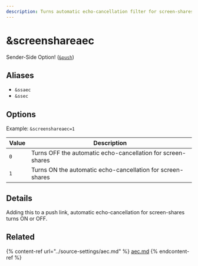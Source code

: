 ```yaml
---
description: Turns automatic echo-cancellation filter for screen-shares ON or OFF
---
```


# \&screenshareaec

Sender-Side Option! ([`&push`](../source-settings/push.md))

## Aliases

* `&ssaec`
* `&ssec`

## Options

Example: `&screenshareaec=1`

| Value | Description                                                 |
| ----- | ----------------------------------------------------------- |
| `0`   | Turns OFF the automatic echo-cancellation for screen-shares |
| `1`   | Turns ON the automatic echo-cancellation for screen-shares  |

## Details

Adding this to a push link, automatic echo-cancellation for screen-shares turns ON or OFF.

## Related

{% content-ref url="../source-settings/aec.md" %}
[aec.md](../source-settings/aec.md)
{% endcontent-ref %}
